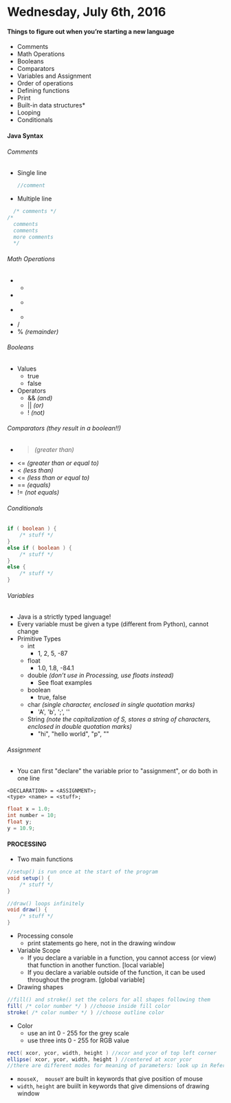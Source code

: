 # Wednesday, July 6th, 2016

#### Things to figure out when you’re starting a new language
* Comments
* Math Operations
* Booleans
* Comparators
* Variables and Assignment
* Order of operations
* Defining functions
* Print
* Built-in data structures*
* Looping
* Conditionals

#### Java Syntax
###### Comments
* Single line
  ```java
  //comment
  ```
* Multiple line
```java
  /* comments */
/*
  comments
  comments
  more comments
  */
 ```

###### Math Operations
* +
* -
* *
* /
* % *(remainder)*

###### Booleans
* Values
  * true
  * false
* Operators
  * && *(and)*
  * || *(or)*
  * ! *(not)*

###### Comparators (they result in a boolean!!)
* >  *(greater than)*
* <= *(greater than or equal to)*
* <  *(less than)*
* <= *(less than or equal to)*
* == *(equals)*
* != *(not equals)*

###### Conditionals
```java
if ( boolean ) {
    /* stuff */
}
else if ( boolean ) {
    /* stuff */
}
else {
    /* stuff */
}
```

###### Variables
* Java is a strictly typed language!
* Every variable must be given a type (different from Python), cannot change
* Primitive Types
  * int
    * 1, 2, 5, -87
  * float
    * 1.0, 1.8, -84.1
  * double *(don’t use in Processing, use floats instead)*
    * See float examples
  * boolean
    * true, false
  * char *(single character, enclosed in single quotation marks)*
    * 'A', 'b', ';', ''
  * String *(note the capitalization of S, stores a string of characters, enclosed in double quotation marks)*
    * "hi", "hello world", "p", ""
    
###### Assignment
* You can first "declare" the variable prior to "assignment", or do both in one line
```
<DECLARATION> = <ASSIGNMENT>;
<type> <name> = <stuff>;
```
```java
float x = 1.0;
int number = 10;
float y;
y = 10.9;
```




#### PROCESSING
* Two main functions

```java
//setup() is run once at the start of the program
void setup() {
    /* stuff */
}

//draw() loops infinitely
void draw() {
    /* stuff */
}
```
* Processing console
  * print statements go here, not in the drawing window 
* Variable Scope
  * If you declare a variable in a function, you cannot access (or view) that function in another function. [local variable]
  * If you declare a variable outside of the function, it can be used throughout the program. [global variable]
* Drawing shapes
```java
//fill() and stroke() set the colors for all shapes following them
fill( /* color number */ ) //choose inside fill color
stroke( /* color number */ ) //choose outline color
```
* Color
  * use an int 0 - 255 for the grey scale
  * use three ints 0 - 255 for RGB value
```java
rect( xcor, ycor, width, height ) //xcor and ycor of top left corner
ellipse( xcor, ycor, width, height ) //centered at xcor ycor
//there are different modes for meaning of parameters: look up in Reference
```
* `mouseX,  mouseY` are built in keywords that give position of mouse
* `width`, `height` are buiilt in keywords that give dimensions of drawing window
